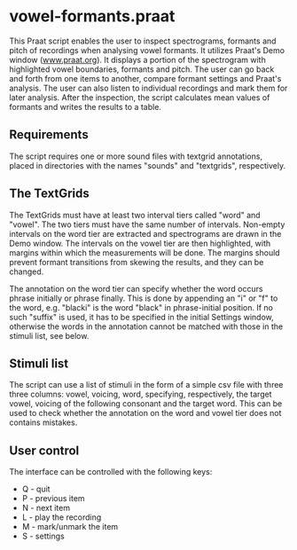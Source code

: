 vowel-formants.praat
====================

This Praat script enables the user to inspect spectrograms, formants and pitch
of recordings when analysing vowel formants. It utilizes Praat's Demo window
(www.praat.org). It displays a portion of the spectrogram with highlighted vowel
boundaries, formants and pitch. The user can go back and forth from one items to
another, compare formant settings and Praat's analysis. The user can also listen
to individual recordings and mark them for later analysis. After the inspection,
the script calculates mean values of formants and writes the results to a table.

Requirements
------------

The script requires one or more sound files with textgrid annotations, placed
in directories with the names "sounds" and "textgrids", respectively.

The TextGrids
-------------

The TextGrids must have at least two interval tiers called "word" and "vowel".
The two tiers must have the same number of intervals. Non-empty intervals on the
word tier are extracted and spectrograms are drawn in the Demo window. The
intervals on the vowel tier are then highlighted, with margins within which the
measurements will be done. The margins should prevent formant transitions from
skewing the results, and they can be changed.

The annotation on the word tier can specify whether the word occurs phrase
initially or phrase finally. This is done by appending an "i" or "f" to the
word, e.g. "blacki" is the word "black" in phrase-initial position. If no such
"suffix" is used, it has to be specified in the initial Settings window,
otherwise the words in the annotation cannot be matched with those in the
stimuli list, see below.

Stimuli list
------------

The script can use a list of stimuli in the form of a simple csv file with three
three columns: vowel, voicing, word, specifying, respectively, the target vowel,
voicing of the following consonant and the target word. This can be used to
check whether the annotation on the word and vowel tier does not contains
mistakes.

User control
------------

The interface can be controlled with the following keys:
- Q - quit
- P - previous item
- N - next item
- L - play the recording
- M - mark/unmark the item
- S - settings
